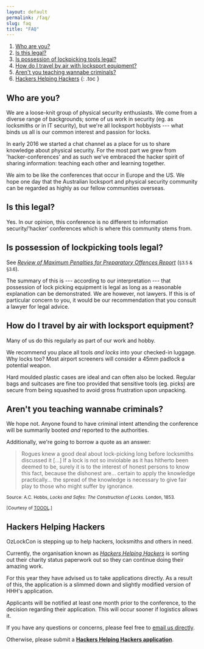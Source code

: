 ```yaml
---
layout: default
permalink: /faq/
slug: faq
title: "FAQ"
---
```


1. [Who are you?](#who-are-you)
2. [Is this legal?](#is-this-legal)
3. [Is possession of lockpicking tools legal?](#is-possession-of-lockpicking-tools-legal)
4. [How do I travel by air with locksport equipment?](#how-do-i-travel-by-air-with-locksport-equipment)
5. [Aren't you teaching wannabe criminals?](#arent-you-teaching-wannabe-criminals)
6. [Hackers Helping Hackers](#hackers-helping-hackers)
{: .toc }

## Who are you?

We are a loose-knit group of physical security enthusiasts. We come from a diverse range of backgrounds; some of us work in security (eg. as locksmiths or in IT security), but we're all locksport hobbyists --- what binds us all is our common interest and passion for locks.

In early 2016 we started a chat channel as a place for us to share knowledge about physical security. For the most part we grew from 'hacker-conferences' and as such we've embraced the hacker spirit of sharing information: teaching each other and learning together.

We aim to be like the conferences that occur in Europe and the US. We hope one day that the Australian locksport and physical security community can be regarded as highly as our fellow communities overseas.

## Is this legal?

Yes. In our opinion, this conference is no different to information security/‘hacker’ conferences which is where this community stems from.

## Is possession of lockpicking tools legal?

See [*Review of Maximum Penalties for Preparatory Offences Report*](https://www.sentencingcouncil.vic.gov.au/sites/default/files/publication-documents/Review%20of%20Maximum%20Penalties%20for%20Preparatory%20Offences%20Report.pdf) (<small>§3.5 & §3.6</small>).

The summary of this is --- according to our interpretation --- that possession of lock picking equipment is legal as long as a reasonable explanation can be demonstrated. We are however, not lawyers. If this is of particular concern to you, it would be our recommendation that you consult a lawyer for legal advice.

## How do I travel by air with locksport equipment?

Many of us do this regularly as part of our work and hobby.

We recommend you place all tools *and locks* into your checked-in luggage. Why locks too? Most airport screeners will consider a 45mm padlock a potential weapon.

Hard moulded plastic cases are ideal and can often also be locked. Regular bags and suitcases are fine too provided that sensitive tools (eg. picks) are secure from being squashed to avoid gross frustration upon unpacking.

## Aren't you teaching wannabe criminals?

We hope not. Anyone found to have criminal intent attending the conference will be summarily booted *and* reported to the authorities.

Additionally, we're going to borrow a quote as an answer:

> Rogues knew a good deal about lock-picking long before locksmiths discussed it [...] If a lock is not so inviolable as it has hitherto been deemed to be, surely it is to the interest of honest persons to know this fact, because the dishonest are... certain to apply the knowledge practically… the spread of the knowledge is necessary to give fair play to those who might suffer by ignorance.

<small>Source: A.C. Hobbs, *Locks and Safes: The Construction of Locks*. London, 1853.</small>

<small>[Courtesy of [<abbr title="The Open Organisation Of Lockpickers">TOOOL</abbr>](http://toool.us/).]</small>

## Hackers Helping Hackers

OzLockCon is stepping up to help hackers, locksmiths and others in need.

Currently, the organisation known as [*Hackers Helping Hackers*](https://hackershelpinghackers.com/) is sorting out their charity status paperwork out so they can continue doing their amazing work.

For this year they have advised us to take applications directly. As a result of this, the application is a slimmed down and slightly modified version of HHH's application.

Applicants will be notified at least one month prior to the conference, to the decision regarding their application. This will occur sooner if logistics allows it.

If you have any questions or concerns, please feel free to [email us directly](mailto:admin@ozlockcon.com).

Otherwise, please submit a **[Hackers Helping Hackers application](https://docs.google.com/forms/d/1YzfjMOSIwRfWDwsnS8s3tP6ZzFFip3HrksgYfAS10rQ/)**.
